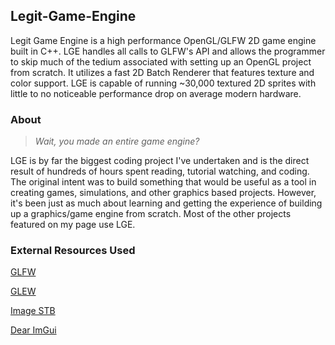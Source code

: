 ## Legit-Game-Engine

Legit Game Engine is a high performance OpenGL/GLFW 2D game engine built in C++.   LGE handles all calls to GLFW's API and allows the programmer to skip much of the tedium associated with setting up an OpenGL project from scratch.  It utilizes a fast 2D Batch Renderer that features texture and color support.  LGE is capable of running ~30,000 textured 2D sprites with little to no noticeable performance drop on average modern hardware.

### About
>*Wait, you made an entire game engine?*

LGE is by far the biggest coding project I've undertaken and is the direct result of hundreds of hours spent reading, tutorial watching, and coding.  The original intent was to build something that would be useful as a tool in creating games, simulations, and other graphics based projects.  However, it's been just as much about learning and getting the experience of building up a graphics/game engine from scratch.  Most of the other projects featured on my page use LGE.  

### External Resources Used
[GLFW](https://www.glfw.org/)

[GLEW](http://glew.sourceforge.net/)

[Image STB](https://github.com/nothings/stb) 

[Dear ImGui](https://github.com/ocornut/imgui)
